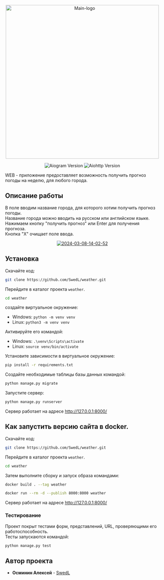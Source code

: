 <p align="center"><img src="https://i.ibb.co/rcp4mz4/Group-7.png" alt="Main-logo" border="0" width="500"></p>

<p align="center">
   <img src="https://img.shields.io/badge/Python-3.11-orange)" alt="Aiogram Version">
   <img src="https://img.shields.io/badge/Django-5.0.7-E86F00" alt="Aiohttp Version">
</p>

<p>WEB - приложение предоставляет возможность получить прогноз погоды на неделю, для любого города.</p>


## Описание работы
В поле вводим название города, для которого хотим получить прогноз погоды.<br>
Название города можно вводить на русском или английском языке.<br>
Нажимаем кнопку "получить прогноз" или Enter для получения прогноза.<br>
Кнопка "X" очищает поле ввода.

<p align="center">
<a href="https://i.ibb.co/Lk3k6jX/2024-07-19-16-22-11.png"><img src="https://i.ibb.co/Lk3k6jX/2024-07-19-16-22-11.png" alt="2024-03-08-14-02-52" border="0"></a>
</p>


## Установка

Скачайте код:
```sh
git clone https://github.com/SwedL/weather.git
```
Перейдите в каталог проекта `weather`.<br>
```sh
cd weather
```
создайте виртуальное окружение:
- Windows: `python -m venv venv`
- Linux: `python3 -m venv venv`

Активируйте его командой:

- Windows: `.\venv\Scripts\activate`
- Linux: `source venv/bin/activate`


Установите зависимости в виртуальное окружение:

```sh
pip install -r requirements.txt
```
Создайте необходимые таблицы базы данных командой:
```sh
python manage.py migrate
```

Запустите сервер:
```sh
python manage.py runserver
```
Сервер работает на адресе <a href="http://127.0.0.1:8000/" target="_blank">http://127.0.0.1:8000/</a>

## Как запустить версию сайта в docker.
Скачайте код:
```sh
git clone https://github.com/SwedL/weather.git
```
Перейдите в каталог проекта `weather`.<br>
```sh
cd weather
```
Затем выполните сборку и запуск образа командами:
```sh
docker build . --tag weather
```
```sh
docker run --rm -d --publish 8000:8000 weather
```
Сервер работает на адресе <a href="http://127.0.0.1:8000/" target="_blank">http://127.0.0.1:8000/</a>

### Тестирование

Проект покрыт тестами форм, представлений, URL, проверяющими его работоспособность.<br>
Тесты запускаются командой:
```sh
python manage.py test
```
## Автор проекта

* **Осминин Алексей** - [SwedL](https://github.com/SwedL)

